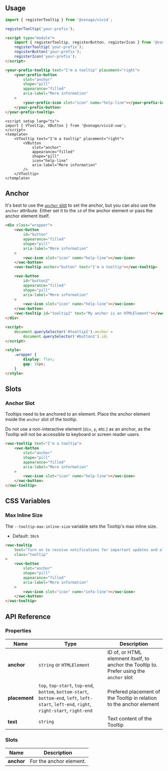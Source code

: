 ## Usage

<vwc-tabs gutters="none" activeid="vue-tab">
<vwc-tab label="Web component" id="web-tab"></vwc-tab>
<vwc-tab-panel>

```js
import { registerTooltip } from '@vonage/vivid';

registerTooltip('your-prefix');
```

```html preview
<script type="module">
	import { registerTooltip, registerButton, registerIcon } from '@vonage/vivid';
	registerTooltip('your-prefix');
	registerButton('your-prefix');
	registerIcon('your-prefix');
</script>

<your-prefix-tooltip text="I'm a tooltip" placement="right">
	<your-prefix-button
		slot="anchor"
		shape="pill"
		appearance="filled"
		aria-label="More information"
	>
		<your-prefix-icon slot="icon" name="help-line"></your-prefix-icon>
	</your-prefix-button>
</your-prefix-tooltip>
```

</vwc-tab-panel>
<vwc-tab label="Vue" id="vue-tab"></vwc-tab>
<vwc-tab-panel>

```vue preview
<script setup lang="ts">
import { VTooltip, VButton } from '@vonage/vivid-vue';
</script>
<template>
	<VTooltip text="I'm a tooltip" placement="right">
		<VButton
			slot="anchor"
			appearance="filled"
			shape="pill"
			icon="help-line"
			aria-label="More information"
		/>
	</VTooltip>
</template>
```

</vwc-tab-panel>
</vwc-tabs>

## Anchor

It's best to use the [`anchor` slot](#anchor-slot) to set the anchor, but you can also use the `anchor` attribute. Either set it to the `id` of the anchor element or pass the anchor element itself.

```html preview center 150px
<div class="wrapper">
	<vwc-button
		id="button"
		appearance="filled"
		shape="pill"
		aria-label="More information"
	>
		<vwc-icon slot="icon" name="help-line"></vwc-icon>
	</vwc-button>
	<vwc-tooltip anchor="button" text="I'm a tooltip"></vwc-tooltip>

	<vwc-button
		id="button2"
		appearance="filled"
		shape="pill"
		aria-label="More information"
	>
		<vwc-icon slot="icon" name="help-line"></vwc-icon>
	</vwc-button>
	<vwc-tooltip id="tooltip2" text="My anchor is an HTMLElement"></vwc-tooltip>
</div>

<script>
	document.querySelector('#tooltip2').anchor =
		document.querySelector('#button2').id;
</script>

<style>
	.wrapper {
		display: flex;
		gap: 16px;
	}
</style>
```

## Slots

### Anchor Slot

Tooltips need to be anchored to an element. Place the anchor element inside the `anchor` slot of the tooltip.

<vwc-note connotation="warning">
	<vwc-icon slot="icon" name="warning-line" label="Warning:"></vwc-icon>

Do not use a non-interactive element (`div`, `p`, etc.) as an anchor, as the Tooltip will not be accessible to keyboard or screen reader users.

</vwc-note>

```html preview center 150px
<vwc-tooltip text="I'm a tooltip">
	<vwc-button
		slot="anchor"
		shape="pill"
		appearance="filled"
		aria-label="More information"
	>
		<vwc-icon slot="icon" name="help-line"></vwc-icon>
	</vwc-button>
</vwc-tooltip>
```

## CSS Variables

### Max Inline Size

The `--tooltip-max-inline-size` variable sets the Tooltip's max inline size.

- Default: `30ch`

```html preview center 300px
<vwc-tooltip
	text="Turn on to receive notifications for important updates and alerts directly to your email or mobile device."
	class="tooltip"
>
	<vwc-button
		slot="anchor"
		shape="pill"
		appearance="filled"
		aria-label="More information"
	>
		<vwc-icon slot="icon" name="info-line"></vwc-icon>
	</vwc-button>
</vwc-tooltip>
```

## API Reference

### Properties

<div class="table-wrapper">

| Name          | Type                                                                                                                                         | Description                                                                              |
| ------------- | -------------------------------------------------------------------------------------------------------------------------------------------- | ---------------------------------------------------------------------------------------- |
| **anchor**    | `string` or `HTMLElement`                                                                                                                    | ID of, or HTML elemnent itself, to anchor the Tooltip to. Prefer using the `anchor` slot |
| **placement** | `top`, `top-start`, `top-end`, `bottom`, `bottom-start`, `bottom-end`, `left`, `left-start`, `left-end`, `right`, `right-start`, `right-end` | Prefered placement of the Tooltip in relation to the anchor element                      |
| **text**      | `string`                                                                                                                                     | Text content of the Tooltip                                                              |

</div>

### Slots

<div class="table-wrapper">

| Name       | Description             |
| ---------- | ----------------------- |
| **anchor** | For the anchor element. |

</div>
